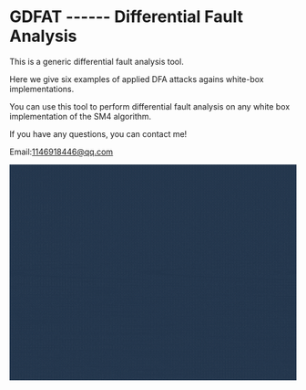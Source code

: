 # GDFAT ------ Differential Fault Analysis    

This is a generic differential fault analysis tool.     

Here we give six examples of applied DFA attacks agains white-box implementations.    

You can use this tool to perform differential fault analysis on any white box implementation of the SM4 algorithm.    

If you have any questions, you can contact me!    

Email:1146918446@qq.com   

![img](https://github.com/Zhang-SDU/cst-project/blob/main/readme.gif)  
